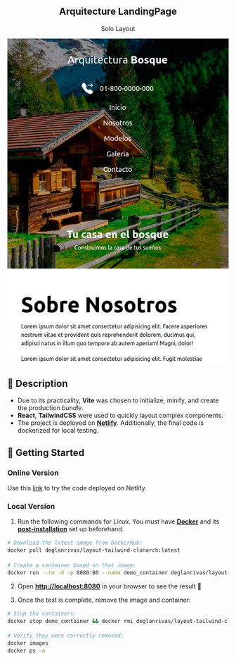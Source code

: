 <div align="center">
  <h2>Arquitecture LandingPage</h2>
  <p>
    Solo Layout
  </p>
  <img src="portada.png"></img>
</div>

## 📜 Description

- Due to its practicality, **Vite** was chosen to initialize, minify, and create the production *bundle*.
- **React**, **TailwindCSS** were used to quickly layout complex components.
- The project is deployed on [**Netlify**](https://vocal-parfait-6b7178.netlify.app/). Additionally, the final code is dockerized for local testing.

## 🚀 Getting Started

### **Online Version**

Use this [link](https://vocal-parfait-6b7178.netlify.app/ "Test Demo") to try the code deployed on Netlify.


### **Local Version**
1. Run the following commands for *Linux*. You must have [**Docker**](https://docs.docker.com/engine/install/) and its [**post-installation**](https://docs.docker.com/engine/install/linux-postinstall/) set up beforehand.

```bash
# Download the latest image from DockerHub:
docker pull deglanrivas/layout-tailwind-clonarch:latest

# Create a container based on that image:
docker run --rm -d -p 8080:80 --name demo_container deglanrivas/layout-tailwind-clonarch:latest

```

2. Open [**http://localhost:8080**](http://localhost:8080/) in your browser to see the result 🚀

3. Once the test is complete, remove the image and container:
```bash
# Stop the containers:
docker stop demo_container && docker rmi deglanrivas/layout-tailwind-clonarch:latest

# Verify they were correctly removed:
docker images
docker ps -a
```